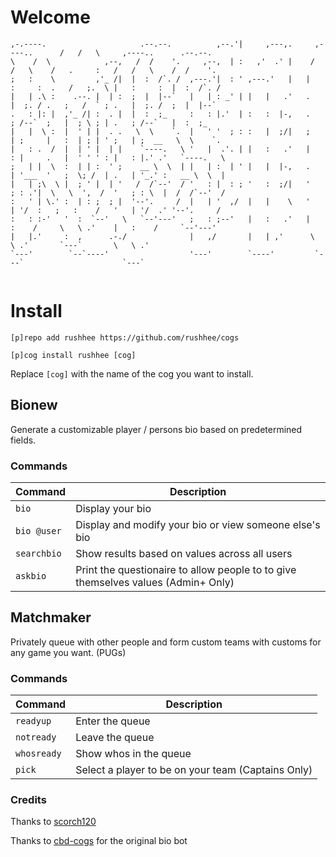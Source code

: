# Welcome

```                                                ,--,                              ,----..                              
,-.----.                     .--.--.          ,--.'|     ,---,.     ,----..      /   /   \     ,----..      .--.--.    
\    /  \            ,--,   /  /    '.     ,--,  | :   ,'  .' |    /   /   \    /   .     :   /   /   \    /  /    '.  
;   :    \         ,'_ /|  |  :  /`. /  ,---.'|  : ' ,---.'   |   |   :     :  .   /   ;.  \ |   :     :  |  :  /`. /  
|   | .\ :    .--. |  | :  ;  |  |--`   |   | : _' | |   |   .'   .   |  ;. / .   ;   /  ` ; .   |  ;. /  ;  |  |--`   
.   : |: |  ,'_ /| :  . |  |  :  ;_     :   : |.'  | :   :  |-,   .   ; /--`  ;   |  ; \ ; | .   ; /--`   |  :  ;_     
|   |  \ :  |  ' | |  . .   \  \    `.  |   ' '  ; : :   |  ;/|   ;   | ;     |   :  | ; | ' ;   | ;  __   \  \    `.  
|   : .  /  |  | ' |  | |    `----.   \ '   |  .'. | |   :   .'   |   : |     .   |  ' ' ' : |   : |.' .'   `----.   \ 
;   | |  \  :  | | :  ' ;    __ \  \  | |   | :  | ' |   |  |-,   .   | '___  '   ;  \; /  | .   | '_.' :   __ \  \  | 
|   | ;\  \ |  ; ' |  | '   /  /`--'  / '   : |  : ; '   :  ;/|   '   ; : .'|  \   \  ',  /  '   ; : \  |  /  /`--'  / 
:   ' | \.' :  | : ;  ; |  '--'.     /  |   | '  ,/  |   |    \   '   | '/  :   ;   :    /   '   | '/  .' '--'.     /  
:   : :-'   '  :  `--'   \   `--'---'   ;   : ;--'   |   :   .'   |   :    /     \   \ .'    |   :    /     `--'---'   
|   |.'     :  ,      .-./              |   ,/       |   | ,'      \   \ .'       `---`       \   \ .'                 
`---'        `--`----'                  '---'        `----'         `---`                      `---`                   
                                                                                                                       
```

# Install

```
[p]repo add rushhee https://github.com/rushhee/cogs
```
```
[p]cog install rushhee [cog]
```

Replace `[cog]` with the name of the cog you want to install.

## Bionew

Generate a customizable player / persons bio based on predetermined fields.

### Commands

| Command     | Description |
| ----------- | ----------- |
| `bio`       | Display your bio |q
| `bio @user` | Display and modify your bio or view someone else's bio |
| `searchbio` | Show results based on values across all users |
| `askbio`    | Print the questionaire to allow people to to give themselves values (Admin+ Only) |

## Matchmaker

Privately queue with other people and form custom teams with customs for any game you want. (PUGs)

### Commands

| Command     | Description |
| ----------- | ----------- |
| `readyup`   | Enter the queue |
| `notready`  | Leave the queue |
| `whosready` | Show whos in the queue |
| `pick`      | Select a player to be on your team (Captains Only) |

### Credits

Thanks to [scorch120]()

Thanks to [cbd-cogs](https://gitlab.com/CrunchBangDev/cbd-cogs) for the original bio bot